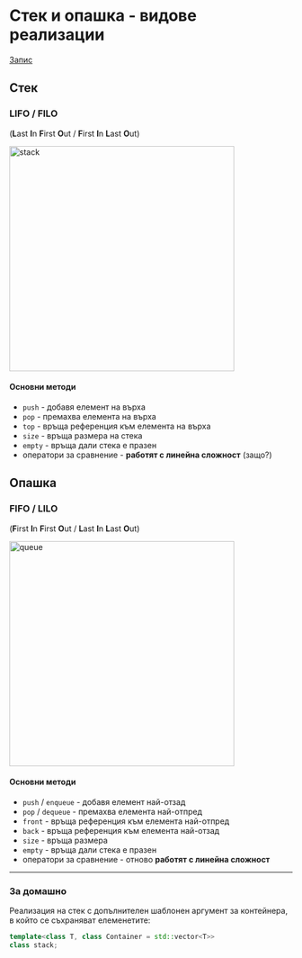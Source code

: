 # Стек и опашка - видове реализации

[Запис](https://drive.google.com/file/d/1dxhPQ_lq5wzkrdKDxnfk1MlRDdIQ2nHx/view?usp=sharing)

## Стек
### LIFO / FILO 
(**L**ast **I**n **F**irst **O**ut / **F**irst **I**n **L**ast **O**ut)

<img src="https://www.tutorialspoint.com/data_structures_algorithms/images/stack_representation.jpg" alt="stack" width="400"/>

#### Основни методи
- `push` - добавя елемент на върха
- `pop` - премахва елемента на върха
- `top` - връща референция към елемента на върха
- `size` - връща размера на стека
- `empty` - връща дали стека е празен
- оператори за сравнение - **работят с линейна сложност** (защо?)


## Опашка
### FIFO / LILO
(**F**irst **I**n **F**irst **O**ut / **L**ast **I**n **L**ast **O**ut)

<img src="https://upload.wikimedia.org/wikipedia/commons/thumb/5/52/Data_Queue.svg/1200px-Data_Queue.svg.png" alt="queue" width="400"/>

#### Основни методи
- `push` / `enqueue` - добавя елемент най-отзад
- `pop` / `dequeue` - премахва елемента най-отпред
- `front` - връща референция към елемента най-отпред
- `back` - връща референция към елемента най-отзад
- `size` - връща размера 
- `empty` - връща дали стека е празен
- оператори за сравнение - отново **работят с линейна сложност**

---

### За домашно 
Реализация на стек с допълнителен шаблонен аргумент за контейнера, в който се съхраняват елеменетите:

```c++
template<class T, class Container = std::vector<T>>
class stack;
```
